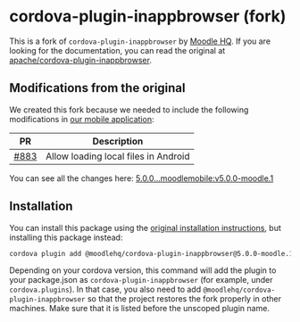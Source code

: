 # cordova-plugin-inappbrowser (fork)

This is a fork of `cordova-plugin-inappbrowser` by [Moodle HQ](https://moodle.com/). If you are looking for the documentation, you can read the original at [apache/cordova-plugin-inappbrowser](https://github.com/apache/cordova-plugin-inappbrowser).

## Modifications from the original

We created this fork because we needed to include the following modifications in [our mobile application](https://github.com/moodlehq/moodleapp):

| PR | Description |
| -- | ----------- |
| [#883](https://github.com/apache/cordova-plugin-inappbrowser/pull/883) | Allow loading local files in Android |

You can see all the changes here: [5.0.0...moodlemobile:v5.0.0-moodle.1](https://github.com/apache/cordova-plugin-inappbrowser/compare/5.0.0...moodlemobile:v5.0.0-moodle.1)

## Installation

You can install this package using the [original installation instructions](https://github.com/apache/cordova-plugin-inappbrowser#installation), but installing this package instead:

```sh
cordova plugin add @moodlehq/cordova-plugin-inappbrowser@5.0.0-moodle.1
```

Depending on your cordova version, this command will add the plugin to your package.json as `cordova-plugin-inappbrowser` (for example, under `cordova.plugins`). In that case, you also need to add `@moodlehq/cordova-plugin-inappbrowser` so that the project restores the fork properly in other machines. Make sure that it is listed before the unscoped plugin name.
